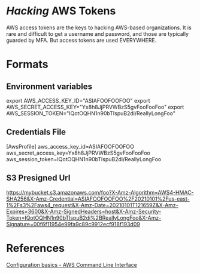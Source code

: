 # *Hacking* AWS Tokens
AWS access tokens are the keys to hacking AWS-based organizations. It is rare and difficult to get a username and password, and those are typically guarded by MFA. But access tokens are used EVERYWHERE.

# Formats
## Environment variables
export AWS_ACCESS_KEY_ID="ASIAFOOFOOFOO"
export AWS_SECRET_ACCESS_KEY="Yx8h8JjPRVWBzS5gvFooFooFoo"
export AWS_SESSION_TOKEN="IQotOQHN1n90bTIspuB2di/ReallyLongFoo"

## Credentials File
[AwsProfile]
aws_access_key_id=ASIAFOOFOOFOO
aws_secret_access_key=Yx8h8JjPRVWBzS5gvFooFooFoo
aws_session_token=IQotOQHN1n90bTIspuB2di/ReallyLongFoo

## S3 Presigned Url
https://mybucket.s3.amazonaws.com/foo?X-Amz-Algorithm=AWS4-HMAC-SHA256&X-Amz-Credential=ASIAFOOFOOFOO%2F20210101%2Fus-east-1%2Fs3%2Faws4_request&X-Amz-Date=20210101T121659Z&X-Amz-Expires=3600&X-Amz-SignedHeaders=host&X-Amz-Security-Token=IQotOQHN1n90bTIspuB2di%2BReallyLongFoo&X-Amz-Signature=00f6f11954e99fa9c89c9912ecf918f193d09

# References
[Configuration basics - AWS Command Line Interface](https://docs.aws.amazon.com/cli/latest/userguide/cli-configure-quickstart.html)
